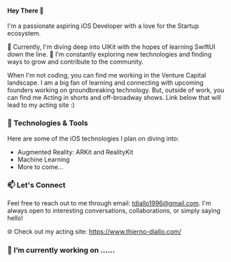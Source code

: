 #### Hey There 👋

I'm a passionate aspiring iOS Developer with a love for the Startup ecosystem. 

🌱 Currently, I'm diving deep into UIKit with the hopes of learning SwiftUI down the line. 
🚀 I'm constantly exploring new technologies and finding ways to grow and contribute to the community.

When I'm not coding, you can find me working in the Venture Capital landscape. I am a big fan of learning and connecting with upcoming founders working on groundbreaking technology. But, outside of work, you can find me Acting in shorts and off-broadway shows. Link below that will lead to my acting site :)

### 🔧 Technologies & Tools
Here are some of the iOS technologies I plan on diving into:

- Augmented Reality: ARKit and RealityKit
- Machine Learning
- More to come...

### 📫 Let's Connect
Feel free to reach out to me through email: tdiallo1996@gmail.com. I'm always open to interesting conversations, collaborations, or simply saying hello!

🌐 Check out my acting site: https://www.thierno-diallo.com/

### 🔭 I’m currently working on ......


